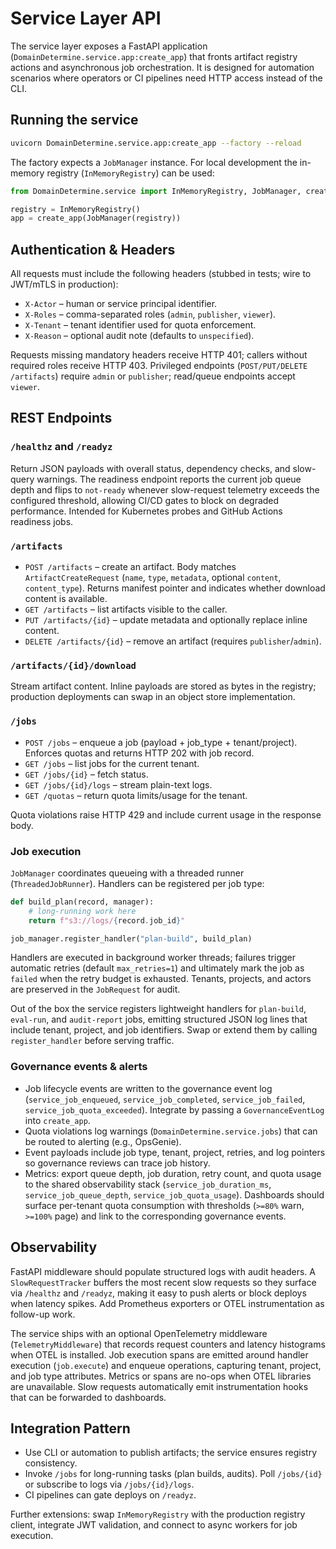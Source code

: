 # Service Layer API

The service layer exposes a FastAPI application (`DomainDetermine.service.app:create_app`) that fronts artifact registry actions and asynchronous job orchestration. It is designed for automation scenarios where operators or CI pipelines need HTTP access instead of the CLI.

## Running the service

```bash
uvicorn DomainDetermine.service.app:create_app --factory --reload
```

The factory expects a `JobManager` instance. For local development the in-memory registry (`InMemoryRegistry`) can be used:

```python
from DomainDetermine.service import InMemoryRegistry, JobManager, create_app

registry = InMemoryRegistry()
app = create_app(JobManager(registry))
```

## Authentication & Headers

All requests must include the following headers (stubbed in tests; wire to JWT/mTLS in production):

- `X-Actor` – human or service principal identifier.
- `X-Roles` – comma-separated roles (`admin`, `publisher`, `viewer`).
- `X-Tenant` – tenant identifier used for quota enforcement.
- `X-Reason` – optional audit note (defaults to `unspecified`).

Requests missing mandatory headers receive HTTP 401; callers without required roles receive HTTP 403. Privileged endpoints (`POST/PUT/DELETE /artifacts`) require `admin` or `publisher`; read/queue endpoints accept `viewer`.

## REST Endpoints

### `/healthz` and `/readyz`

Return JSON payloads with overall status, dependency checks, and slow-query warnings. The readiness endpoint reports the current job queue depth and flips to `not-ready` whenever slow-request telemetry exceeds the configured threshold, allowing CI/CD gates to block on degraded performance. Intended for Kubernetes probes and GitHub Actions readiness jobs.

### `/artifacts`

- `POST /artifacts` – create an artifact. Body matches `ArtifactCreateRequest` (`name`, `type`, `metadata`, optional `content`, `content_type`). Returns manifest pointer and indicates whether download content is available.
- `GET /artifacts` – list artifacts visible to the caller.
- `PUT /artifacts/{id}` – update metadata and optionally replace inline content.
- `DELETE /artifacts/{id}` – remove an artifact (requires `publisher`/`admin`).

### `/artifacts/{id}/download`

Stream artifact content. Inline payloads are stored as bytes in the registry; production deployments can swap in an object store implementation.

### `/jobs`

- `POST /jobs` – enqueue a job (payload + job_type + tenant/project). Enforces quotas and returns HTTP 202 with job record.
- `GET /jobs` – list jobs for the current tenant.
- `GET /jobs/{id}` – fetch status.
- `GET /jobs/{id}/logs` – stream plain-text logs.
- `GET /quotas` – return quota limits/usage for the tenant.

Quota violations raise HTTP 429 and include current usage in the response body.

### Job execution

`JobManager` coordinates queueing with a threaded runner (`ThreadedJobRunner`). Handlers can be registered per job type:

```python
def build_plan(record, manager):
    # long-running work here
    return f"s3://logs/{record.job_id}"

job_manager.register_handler("plan-build", build_plan)
```

Handlers are executed in background worker threads; failures trigger automatic retries (default `max_retries=1`) and ultimately mark the job as `failed` when the retry budget is exhausted. Tenants, projects, and actors are preserved in the `JobRequest` for audit.

Out of the box the service registers lightweight handlers for `plan-build`, `eval-run`, and `audit-report` jobs, emitting structured JSON log lines that include tenant, project, and job identifiers. Swap or extend them by calling `register_handler` before serving traffic.

### Governance events & alerts

- Job lifecycle events are written to the governance event log (`service_job_enqueued`, `service_job_completed`, `service_job_failed`, `service_job_quota_exceeded`). Integrate by passing a `GovernanceEventLog` into `create_app`.
- Quota violations log warnings (`DomainDetermine.service.jobs`) that can be routed to alerting (e.g., OpsGenie).
- Event payloads include job type, tenant, project, retries, and log pointers so governance reviews can trace job history.
- Metrics: export queue depth, job duration, retry count, and quota usage to the shared observability stack (`service_job_duration_ms`, `service_job_queue_depth`, `service_job_quota_usage`). Dashboards should surface per-tenant quota consumption with thresholds (`>=80%` warn, `>=100%` page) and link to the corresponding governance events.

## Observability

FastAPI middleware should populate structured logs with audit headers. A `SlowRequestTracker` buffers the most recent slow requests so they surface via `/healthz` and `/readyz`, making it easy to push alerts or block deploys when latency spikes. Add Prometheus exporters or OTEL instrumentation as follow-up work.

The service ships with an optional OpenTelemetry middleware (`TelemetryMiddleware`) that records request counters and latency histograms when OTEL is installed. Job execution spans are emitted around handler execution (`job.execute`) and enqueue operations, capturing tenant, project, and job type attributes. Metrics or spans are no-ops when OTEL libraries are unavailable. Slow requests automatically emit instrumentation hooks that can be forwarded to dashboards.

## Integration Pattern

- Use CLI or automation to publish artifacts; the service ensures registry consistency.
- Invoke `/jobs` for long-running tasks (plan builds, audits). Poll `/jobs/{id}` or subscribe to logs via `/jobs/{id}/logs`.
- CI pipelines can gate deploys on `/readyz`.

Further extensions: swap `InMemoryRegistry` with the production registry client, integrate JWT validation, and connect to async workers for job execution.
